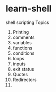 # learn-shell

shell scripting Topics

1. Printing
2. comments
3. variables
4. functions
5. conditions
6. loops
7. inputs
8. exit status 
9. Quotes
10. Redirectors
11. 